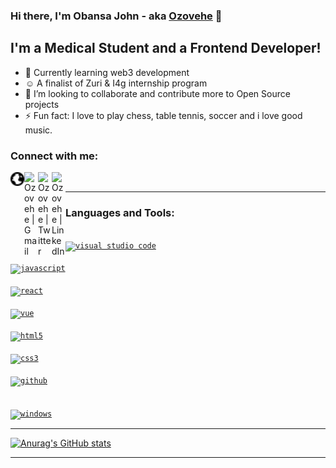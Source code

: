 <!---
ozo-vehe/ozo-vehe is a ✨ special ✨ repository because its `README.md` (this file) appears on your GitHub profile.
You can click the Preview link to take a look at your changes.
--->

### Hi there, I'm Obansa John - aka [Ozovehe][website] 👋

## I'm a Medical Student and a Frontend Developer!

- 🌱 Currently learning web3 development
- ☺️ A finalist of Zuri & I4g internship program
- 👯 I’m looking to collaborate and contribute more to Open Source projects
- ⚡ Fun fact: I love to play chess, table tennis, soccer and i love good music.

### Connect with me:

[<img align="left" alt="Ozovehe" width="22px" src="https://raw.githubusercontent.com/iconic/open-iconic/master/svg/globe.svg" />][website]
[<img align="left" alt="Ozovehe | Gmail" width="22px" src="https://cdn.jsdelivr.net/npm/simple-icons@3.4.0/icons/gmail.svg" />][gmail]
[<img align="left" alt="Ozovehe | Twitter" width="22px" src="https://cdn.jsdelivr.net/npm/simple-icons@v3/icons/twitter.svg" />][twitter]
[<img align="left" alt="Ozovehe | LinkedIn" width="22px" src="https://cdn.jsdelivr.net/npm/simple-icons@v3/icons/linkedin.svg" />][linkedin]

<br />

---

### Languages and Tools:

[<code>
<img alt="visual studio code" width="26px" src="https://img.icons8.com/fluent/240/000000/visual-studio-code-2019.png" />
</code>](https://code.visualstudio.com/)
[<code>
<img alt="javascript" width="26px" src="https://img.icons8.com/color/240/000000/javascript.png" />
</code>](https://developer.mozilla.org/en-US/docs/Web/JavaScript)
[<code>
<img alt="react" width="26px" src="https://img.icons8.com/color/240/000000/react-native.png" />
</code>](https://reactjs.org/)
[<code>
<img alt="vue" width="26px" src="https://img.icons8.com/color/48/000000/vue-js.png"/>
</code>](https://vuejs.org/)
[<code>
<img alt="html5" width="26px" src="https://img.icons8.com/color/240/000000/html-5.png">
</code>](https://developer.mozilla.org/en-US/docs/Web/HTML)
[<code>
<img alt="css3" width="26px" src="https://img.icons8.com/color/240/000000/css3.png">
</code>](https://developer.mozilla.org/en-US/docs/Web/CSS)
[<code>
<img alt="github" width="26px" src="https://img.icons8.com/ios-glyphs/240/000000/github.png">
</code>](https://github.com/)
<br />
[<code>
<img alt="windows" width="26px" src="https://img.icons8.com/color/240/000000/windows-10.png">
</code>](https://www.microsoft.com/en-us/windows)

---

[![Anurag's GitHub stats](https://github-readme-stats.vercel.app/api?username=ozo-vehe)](https://github.com/ozo-vehe/github-readme-stats)


---

[website]: https://obansajohn-1a392.web.app/
[twitter]: https://twitter.com/__ozovehe
[linkedin]: https://www.linkedin.com/in/ozovehe
[gmail]: https://johnnie.vehe@gmail.com



